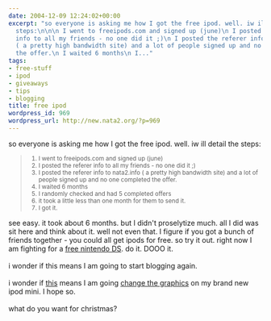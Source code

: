 ```yaml
---
date: 2004-12-09 12:24:02+00:00
excerpt: "so everyone is asking me how I got the free ipod. well. iw ill detail the
  steps:\n\n\n I went to freeipods.com and signed up (june)\n I posted the referer
  info to all my friends - no one did it ;)\n I posted the referer info to nata2.info
  ( a pretty high bandwidth site) and a lot of people signed up and no one completed
  the offer.\n I waited 6 months\n I..."
tags:
- free-stuff
- ipod
- giveaways
- tips
- blogging
title: free ipod
wordpress_id: 969
wordpress_url: http://new.nata2.org/?p=969
---
```


so everyone is asking me how I got the free ipod. well. iw ill detail the steps:
<blockquote><small>
<ol>
<li> I went to freeipods.com and signed up (june)
<li> I posted the referer info to all my friends - no one did it ;)
<li> I posted the referer info to nata2.info ( a pretty high bandwidth site) and a lot of people signed up and no one completed the offer.
<li> I waited 6 months
<li> I randomly checked and had 5 completed offers
<li> it took a little less than one month for them to send it. 
<li> I got it.
</ol>
</small></blockquote>

see easy. it took about 6 months. but I didn't proselytize much. all I did was sit here and think about it. well not even that. I figure if you got a bunch of friends together - you could all get ipods for free. so try it out. right now I am fighting for a <a href="http://www.freegamingsystems.com/?r=12842595">free nintendo DS</a>. do it. DOOO it. <br/><br/>i wonder if this means I am going to start blogging again.
<br/><br/>i wonder if <a href="http://www.hackaday.com/entry/1234000567023127">this</a> means I am going <a href="http://www.engadget.com/entry/1234000610023097/">change the graphics</a> on my brand new ipod mini. I hope so. <br/><br/>what do you want for christmas?
